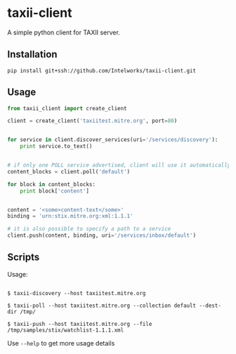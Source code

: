 taxii-client
============

A simple python client for TAXII server.

## Installation
```shell
pip install git+ssh://github.com/Intelworks/taxii-client.git
```

## Usage

```python
from taxii_client import create_client

client = create_client('taxiitest.mitre.org', port=80)


for service in client.discover_services(uri='/services/discovery'):
    print service.to_text()


# if only one POLL service advertised, client will use it automatically
content_blocks = client.poll('default')

for block in content_blocks:
    print block['content']


content = '<some>content-text</some>'
binding = 'urn:stix.mitre.org:xml:1.1.1'

# it is also possible to specify a path to a service
client.push(content, binding, uri='/services/inbox/default')


```


## Scripts

Usage:
```shell

$ taxii-discovery --host taxiitest.mitre.org

$ taxii-poll --host taxiitest.mitre.org --collection default --dest-dir /tmp/

$ taxii-push --host taxiitest.mitre.org --file /tmp/samples/stix/watchlist-1.1.1.xml

```

Use ```--help``` to get more usage details

